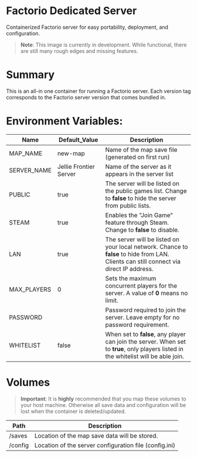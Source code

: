 # Factorio Dedicated Server
Containerized Factorio server for easy portability, deployment, and configuration.

> **Note**: This image is currently in development. While functional, there are still many rough edges and missing features.

# Summary
This is an all-in one container for running a Factorio server. Each version tag corresponds to the Factorio server version that comes bundled in. 

# Environment Variables:
| Name | Default_Value | Description |
| --- | --- | --- |
| MAP_NAME | new-map| Name of the map save file (generated on first run) |
| SERVER_NAME | Jellie Frontier Server | Name of the server as it appears in the server list |
| PUBLIC | true | The server will be listed on the public games list. Change to **false** to hide the server from public lists. |
| STEAM | true | Enables the "Join Game" feature through Steam. Change to **false** to disable. |
| LAN | true | The server will be listed on your local network. Chance to **false** to hide from LAN. Clients can still connect via direct IP address. | 
| MAX_PLAYERS | 0 | Sets the maximum concurrent players for the server. A value of **0** means no limit. |
| PASSWORD |  | Password required to join the server. Leave empty for no password requirement. |
| WHITELIST | false | When set to **false**, any player can join the server. When set to **true**, only players listed in the whitelist will be able join. | 

# Volumes
> **Important**: It is **highly** recommended that you map these volumes to your host machine. Otherwise all save data and configuration will be lost when the container is deleted/updated.

| Path | Description | 
| --- | --- |
| /saves | Location of the map save data will be stored. |
| /config | Location of the server configuration file (config.ini) |
